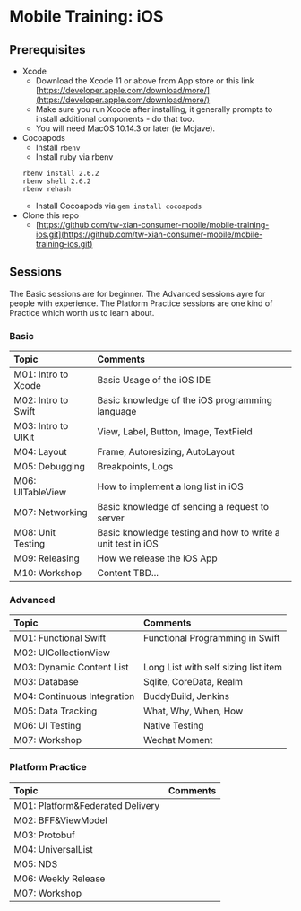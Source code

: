 # Mobile Training: iOS

## Prerequisites

- Xcode
  - Download the Xcode 11 or above from App store or this link [https://developer.apple.com/download/more/](https://developer.apple.com/download/more/)
  - Make sure you run Xcode after installing, it generally prompts to install additional components - do that too.
  - You will need MacOS 10.14.3 or later (ie Mojave).
- Cocoapods
  - Install `rbenv`
  - Install ruby via rbenv
  ```
  rbenv install 2.6.2
  rbenv shell 2.6.2
  rbenv rehash
  ```
  - Install Cocoapods via `gem install cocoapods`
- Clone this repo 
  - [https://github.com/tw-xian-consumer-mobile/mobile-training-ios.git](https://github.com/tw-xian-consumer-mobile/mobile-training-ios.git)

## Sessions

The Basic sessions are for beginner.
The Advanced sessions ayre for people with experience.
The Platform Practice sessions are one kind of Practice which worth us to learn about.

### Basic

| Topic | Comments |
| :--- | :--- |
| M01: Intro to Xcode | Basic Usage of the iOS IDE |
| M02: Intro to Swift | Basic knowledge of the iOS programming language |
| M03: Intro to UIKit | View, Label, Button, Image, TextField |
| M04: Layout | Frame, Autoresizing, AutoLayout |
| M05: Debugging | Breakpoints, Logs |
| M06: UITableView | How to implement a long list in iOS |
| M07: Networking | Basic knowledge of sending a request to server |
| M08: Unit Testing | Basic knowledge testing and how to write a unit test in iOS |
| M09: Releasing | How we release the iOS App |
| M10: Workshop | Content TBD... |

### Advanced

| Topic | Comments |
| :--- | :--- |
| M01: Functional Swift | Functional Programming in Swift |
| M02: UICollectionView |  |
| M03: Dynamic Content List | Long List with self sizing list item |
| M03: Database | Sqlite, CoreData, Realm |
| M04: Continuous Integration | BuddyBuild, Jenkins |
| M05: Data Tracking | What, Why, When, How |
| M06: UI Testing | Native Testing |
| M07: Workshop | Wechat Moment |

### Platform Practice

| Topic | Comments |
| :--- | :--- |
| M01: Platform&Federated Delivery |  |
| M02: BFF&ViewModel |  |
| M03: Protobuf |  |
| M04: UniversalList |  |
| M05: NDS |  |
| M06: Weekly Release |  |
| M07: Workshop |  |
